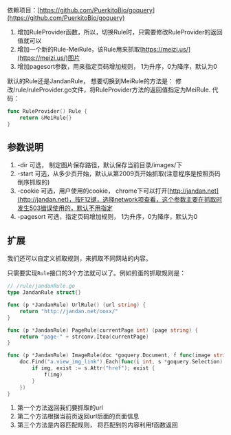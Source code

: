 
依赖项目：[https://github.com/PuerkitoBio/goquery](https://github.com/PuerkitoBio/goquery)



1. 增加RuleProvider函数，所以，切换Rule时，只需要修改RuleProvider的返回值就可以
2. 增加一个新的Rule-MeiRule，该Rule用来抓取[https://meizi.us/](https://meizi.us/)图片
3. 增加pagesort参数，用来指定页码增加规则， 1为升序，0为降序，默认为0

默认的Rule还是JandanRule， 想要切换到MeiRule的方法是：
修改/rule/ruleProvider.go文件，将RuleProvider方法的返回值指定为MeiRule.
代码：

``` go
func RuleProvider() Rule {
	return &MeiRule{}
}
```



## 参数说明

1. -dir 可选， 制定图片保存路径，默认保存当前目录/images/下
2. -start 可选，从多少页开始，默认从第2009页开始抓取(注意程序是按照页码倒序抓取的)
3. -cookie 可选，用户使用的cookie， chrome下可以打开[http://jandan.net](http://jandan.net)，按F12键，选择network项查看，这个参数主要在抓取时发生503错误使用的，默认不用指定
4. -pagesort 可选，指定页码增加规则， 1为升序，0为降序，默认为0



## 扩展

我们还可以自定义抓取规则，来抓取不同网站的内容。


只需要实现`Rule`接口的3个方法就可以了。例如煎蛋的抓取规则是：
``` go
// /rule/jandanRule.go
type JandanRule struct{}

func (p *JandanRule) UrlRule() (url string) {
	return "http://jandan.net/ooxx/"
}

func (p *JandanRule) PageRule(currentPage int) (page string) {
	return "page-" + strconv.Itoa(currentPage)
}

func (p *JandanRule) ImageRule(doc *goquery.Document, f func(image string)) {
	doc.Find("a.view_img_link").Each(func(i int, s *goquery.Selection) {
		if img, exist := s.Attr("href"); exist {
			f(img)
		}
	})
}
```
1. 第一个方法返回我们要抓取的url
2. 第二个方法根据当前页返回url后面的页面信息
3. 第三个方法是内容匹配规则， 将匹配到的内容利用f函数返回

